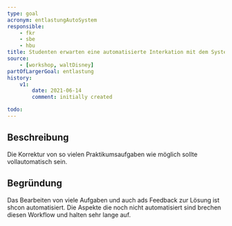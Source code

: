 ```yaml
---
type: goal
acronym: entlastungAutoSystem
responsible: 
    - fkr
    - sbe
    - hbu
title: Studenten erwarten eine automatisierte Interkation mit dem System
source: 
    - [workshop, waltDisney]
partOfLargerGoal: entlastung
history:
    v1:
        date: 2021-06-14
        comment: initially created

todo: 
---
```


## Beschreibung

Die Korrektur von so vielen Praktikumsaufgaben wie möglich sollte vollautomatisch sein.

## Begründung

Das Bearbeiten von viele Aufgaben und auch ads Feedback zur Lösung ist shcon automatisiert. Die Aspekte die noch nicht automatisiert sind brechen diesen Workflow und halten sehr lange auf.
